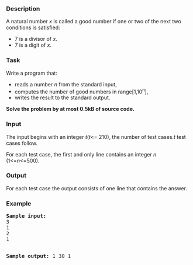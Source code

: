 <h3>Description</h3>
<p>A natural number <em>x</em> is called a good number if one or two of the next two conditions is satisfied:</p>
<div>
<ul>
<li> 7 is a divisor of <em>x</em>. </li>
<li> 7 is a digit of <em>x</em>.</li>
</ul>
</div>
<h3>Task</h3>
<p>Write a program that:</p>
<div>
<ul>
<li> reads a number <em>n</em> from the standard input, </li>
<li> computes the number of good numbers in range[1,10<sup>n</sup>], </li>
<li> writes the result to the standard output.</li>
</ul>
</div>
<p><strong>Solve the problem by at most 0.5kB of source code. </strong></p>
<h3>Input</h3>
<p>The input begins with an integer <em>t</em>(<em>t</em>&lt;= 210), the number of test cases.<em>t</em> test cases follow.</p>
<p>For each test case, the first and only line contains  an integer <em>n</em> (1&lt;=<em>n</em>&lt;=500).</p>
<h3>Output</h3>
<p>For each test case the output consists of one line that contains the answer.</p>
<h3>Example</h3>
<pre><strong><tt>Sample input:</tt></strong>
3
1
2
1

<strong><tt>Sample output:</tt></strong>
1
30
1
</pre>